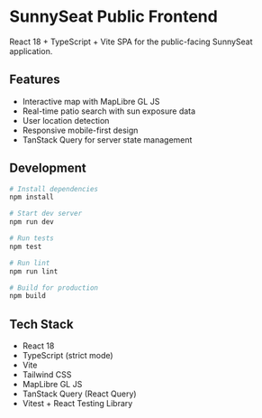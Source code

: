 # SunnySeat Public Frontend

React 18 + TypeScript + Vite SPA for the public-facing SunnySeat application.

## Features

- Interactive map with MapLibre GL JS
- Real-time patio search with sun exposure data
- User location detection
- Responsive mobile-first design
- TanStack Query for server state management

## Development

```bash
# Install dependencies
npm install

# Start dev server
npm run dev

# Run tests
npm test

# Run lint
npm run lint

# Build for production
npm build
```

## Tech Stack

- React 18
- TypeScript (strict mode)
- Vite
- Tailwind CSS
- MapLibre GL JS
- TanStack Query (React Query)
- Vitest + React Testing Library
